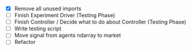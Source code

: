 - [x] Remove all unused imports
- [ ] Finish Experiment Driver (Testing Phase)
- [ ] Finish Controller / Decide what to do about Controller (Testing Phase)
- [ ] Write testing script
- [ ] Move signal from agents ndarray to market
- [ ] Refactor